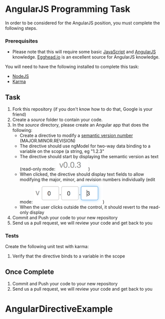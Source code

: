 AngularJS Programming Task
===========

In order to be considered for the AngularJS position, you must complete the following steps. 

### Prerequisites

- Please note that this will require some basic [JavaScript](http://www.codecademy.com/tracks/javascript) and [AngularJS](http://angularjs.com/) knowledge. [Egghead.io](http://www.egghead.io/) is an excellent source for AngularJS knowledge.

You will need to have the following installed to complete this task:
- [NodeJS](http://www.nodejs.org/)
- [Karma](http://karma-runner.github.io/)

## Task

1. Fork this repository (if you don't know how to do that, Google is your friend)
2. Create a *source* folder to contain your code. 
3. In the *source* directory, please create an Angular app that does the following:
	- Create a directive to modify a [semantic version number](http://semver.org/) (MAJOR.MINOR.REVISION)
	- The directive should use ngModel for two-way data binding to a variable on the scope (a string, eg "1.2.3"
	- The directive should start by displaying the semantic version as text (read-only mode: ![Read only](readonly.png))
	- When clicked, the directive should display text fields to allow modifying the major, minor, and revision numbers individually (edit mode: ![Edit mode](edit.png))
	- When the user clicks outside the control, it should revert to the read-only display
4. Commit and Push your code to your new repository
5. Send us a pull request, we will review your code and get back to you

### Tests

Create the following unit test with karma:

  1.  Verify that the directive binds to a variable in the scope

## Once Complete
1. Commit and Push your code to your new repository
2. Send us a pull request, we will review your code and get back to you


# AngularDirectiveExample
